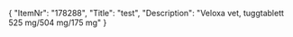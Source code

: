 {
  "ItemNr": "178288",
  "Title": "test",
  "Description": "Veloxa vet, tuggtablett 525 mg/504 mg/175 mg"
}